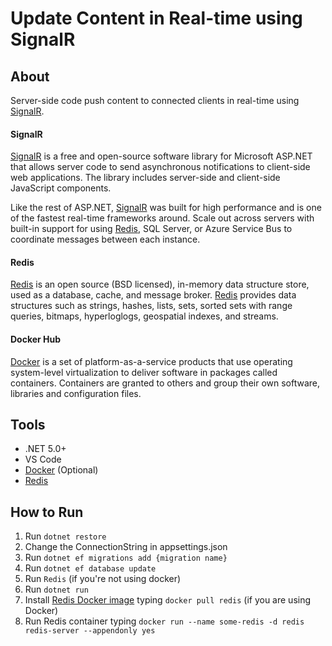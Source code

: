 # Update Content in Real-time using SignalR

<h2>About</h2>
<p>
    Server-side code push content to connected clients in real-time using 
    <a href="https://dotnet.microsoft.com/apps/aspnet/signalr" target="_blank">SignalR</a>.
</p>

<h4>SignalR</h4>
<p>
    <a href="https://dotnet.microsoft.com/apps/aspnet/signalr" target="_blank">SignalR</a> is a free and open-source software 
    library for Microsoft ASP.NET that allows server code to send asynchronous notifications to client-side web applications. 
    The library includes server-side and client-side JavaScript components.
</p>
<p>
    Like the rest of ASP.NET, <a href="https://dotnet.microsoft.com/apps/aspnet/signalr" target="_blank">SignalR</a> was built 
    for high performance and is one of the fastest real-time frameworks around.
    Scale out across servers with built-in support for using <a href="https://redis.io/" target="_blank">Redis</a>, SQL Server, or Azure Service Bus 
    to coordinate messages between each instance.
</p>

<h4>Redis</h4>
<p>
    <a href="https://redis.io/" target="_blank">Redis</a> is an open source (BSD licensed), in-memory data structure store, used as a database, 
    cache, and message broker. 
    <a href="https://redis.io/" target="_blank">Redis</a> provides data structures such as strings, hashes, lists, sets, sorted sets with 
    range queries, bitmaps, hyperloglogs, geospatial indexes, and streams.
</p>

<h4>Docker Hub</h4>
<p>
    <a href="https://www.docker.com/" target="_blank">Docker</a> is a set of platform-as-a-service products that use operating system-level 
    virtualization to deliver software in packages called containers.
    Containers are granted to others and group their own software, libraries and configuration files.
</p>

<h2>Tools</h2>
<ul>
    <li>.NET 5.0+</li>
    <li>VS Code</li>
    <li><a href="https://www.docker.com/" target="_blank">Docker</a> (Optional)</li>
    <li><a href="https://redis.io/">Redis</a></li>
</ul>

<h2>How to Run</h2>
<ol>
    <li>Run <code>dotnet restore</code></li>
    <li>Change the ConnectionString in appsettings.json</li>
    <li>Run <code>dotnet ef migrations add {migration name}</code></li>
    <li>Run <code>dotnet ef database update</code></li>
    <li>Run <code>Redis</code> (if you're not using docker)</li>
    <li>Run <code>dotnet run</code></li>
    <li>Install <a href="https://hub.docker.com/_/redis" target="_blank">Redis Docker image</a> typing <code>docker pull redis</code> (if you are using Docker)</li>
    <li>Run Redis container typing <code>docker run --name some-redis -d redis redis-server --appendonly yes</code></li>
</ol>
